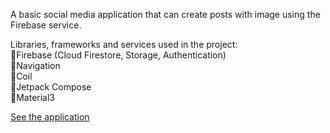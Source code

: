A basic social media application that can create posts with image using the Firebase service.

Libraries, frameworks and services used in the project:  <br> 
💠Firebase (Cloud Firestore, Storage, Authentication) <br> 
💠Navigation  <br>
💠Coil  <br> 
💠Jetpack Compose  <br>
💠Material3  <br>

[See the application](https://youtu.be/iK-514K801E?si=U-HUrsMubot4vT2h)
